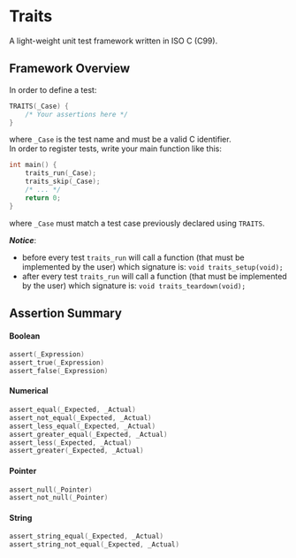 Traits
======

A light-weight unit test framework written in ISO C (C99).

## Framework Overview

In order to define a test:

```C
TRAITS(_Case) {
    /* Your assertions here */
}
```

where `_Case` is the test name and must be a valid C identifier.  
In order to register tests, write your main function like this:

```C
int main() {
    traits_run(_Case);
    traits_skip(_Case);
    /* ... */
    return 0;
}
```

where `_Case` must match a test case previously declared using `TRAITS`.

***Notice***:
- before every test `traits_run` will call a function (that must be implemented by the user) which signature is: `void traits_setup(void);`
- after every test `traits_run` will call a function (that must be implemented by the user) which signature is: `void traits_teardown(void);`

## Assertion Summary

#### Boolean

```C
assert(_Expression)
assert_true(_Expression)
assert_false(_Expression)
```

#### Numerical

```C
assert_equal(_Expected, _Actual)
assert_not_equal(_Expected, _Actual)
assert_less_equal(_Expected, _Actual)
assert_greater_equal(_Expected, _Actual)
assert_less(_Expected, _Actual)
assert_greater(_Expected, _Actual)
```

#### Pointer

```C
assert_null(_Pointer)
assert_not_null(_Pointer)
```

#### String

```C
assert_string_equal(_Expected, _Actual)
assert_string_not_equal(_Expected, _Actual)
```
